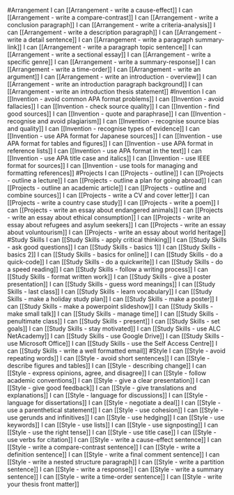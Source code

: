 #Arrangement
I can [[Arrangement - write a cause-effect]]
I can [[Arrangement - write a compare-contrast]]
I can [[Arrangement - write a conclusion paragraph]]
I can [[Arrangement - write a criteria-analysis]]
I can [[Arrangement - write a description paragraph]]
I can [[Arrangement - write a detail sentence]]
I can [[Arrangement - write a paragraph summary-link]]
I can [[Arrangement - write a paragraph topic sentence]]
I can [[Arrangement - write a sectional essay]]
I can [[Arrangement - write a specific genre]]
I can [[Arrangement - write a summary-response]]
I can [[Arrangement - write a time-order]]
I can [[Arrangement - write an argument]]
I can [[Arrangement - write an introduction - overview]]
I can [[Arrangement - write an introduction paragraph background]]
I can [[Arrangement - write an introduction thesis statement]]
#Invention
I can [[Invention - avoid common APA format problems]]
I can [[Invention - avoid fallacies]]
I can [[Invention - check source quality]]
I can [[Invention - find good sources]]
I can [[Invention - quote and paraphrase]]
I can [[Invention - recognise and avoid plagiarism]]
I can [[Invention - recognise source bias and quality]]
I can [[Invention - recognise types of evidence]]
I can [[Invention - use APA format for Japanese sources]]
I can [[Invention - use APA format for tables and figures]]
I can [[Invention - use APA format in reference lists]]
I can [[Invention - use APA format in the text]]
I can [[Invention - use APA title case and italics]]
I can [[Invention - use IEEE format for sources]]
I can [[Invention - use tools for managing and formatting references]]
#Projects
I can [[Projects - outline]]
I can [[Projects - outline a lecture]]
I can [[Projects - outline a plan for going abroad]]
I can [[Projects - outline an academic article]]
I can [[Projects - outline and combine sources]]
I can [[Projects - write a CV and cover letter]]
I can [[Projects - write a country case study]]
I can [[Projects - write a poem]]
I can [[Projects - write an essay about endangered animals]]
I can [[Projects - write an essay about ethical consumption]]
I can [[Projects - write an essay about refugees and asylum seekers]]
I can [[Projects - write an essay about voluntourism]]
I can [[Projects - write an essay about world heritage]]
#Study Skills
I can [[Study Skills - apply critical thinking]]
I can [[Study Skills - ask good questions]]
I can [[Study Skills - basics 1]]
I can [[Study Skills - basics 2]]
I can [[Study Skills - basics for online]]
I can [[Study Skills - do a quick-code]]
I can [[Study Skills - do a quickwrite]]
I can [[Study Skills - do a speed reading]]
I can [[Study Skills - follow a writing process]]
I can [[Study Skills - format written work]]
I can [[Study Skills - give a poster presentation]]
I can [[Study Skills - guess word meanings]]
I can [[Study Skills - last class]]
I can [[Study Skills - learn vocabulary]]
I can [[Study Skills - make a holiday study plan]]
I can [[Study Skills - make a poster]]
I can [[Study Skills - make a powerpoint slideshow]]
I can [[Study Skills - make small talk]]
I can [[Study Skills - manage time]]
I can [[Study Skills - penultimate class]]
I can [[Study Skills - present]]
I can [[Study Skills - set goals]]
I can [[Study Skills - stay motivated]]
I can [[Study Skills - use ALC NetAcademy]]
I can [[Study Skills - use Google Drive]]
I can [[Study Skills - use Microsoft Office]]
I can [[Study Skills - use the Self Access Centre]]
I can [[Study Skills - write a well formatted email]]
#Style
I can [[Style - avoid repeating words]]
I can [[Style - avoid short sentences]]
I can [[Style - describe figures and tables]]
I can [[Style - describing change]]
I can [[Style - express opinions, agree, and disagree]]
I can [[Style - follow academic conventions]]
I can [[Style - give a clear presentation]]
I can [[Style - give good feedback]]
I can [[Style - give translations and explanations]]
I can [[Style - language for discussions]]
I can [[Style - language for dissertations]]
I can [[Style - negotiate a deal]]
I can [[Style - use a parenthetical statement]]
I can [[Style - use cohesion]]
I can [[Style - use gerunds and infinitives]]
I can [[Style - use hedging]]
I can [[Style - use keywords]]
I can [[Style - use lists]]
I can [[Style - use signposting]]
I can [[Style - use the right tense]]
I can [[Style - use title case]]
I can [[Style - use verbs for citation]]
I can [[Style - write a cause-effect sentence]]
I can [[Style - write a compare-contrast sentence]]
I can [[Style - write a definition sentence]]
I can [[Style - write a final comment sentence]]
I can [[Style - write a nested structure paragraph]]
I can [[Style - write a partition sentence]]
I can [[Style - write a response]]
I can [[Style - write a summary sentence]]
I can [[Style - write a time-order sentence]]
I can [[Style - write your thesis front matter]]
